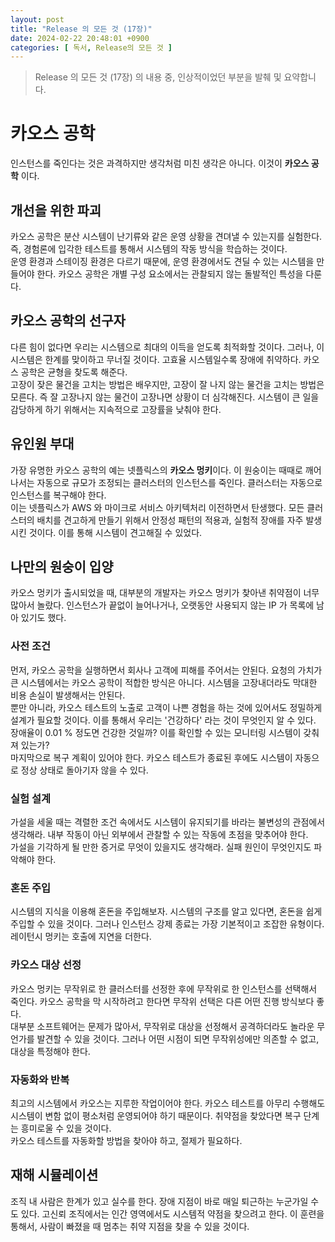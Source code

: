 ```yaml
---
layout: post
title: "Release 의 모든 것 (17장)"
date: 2024-02-22 20:48:01 +0900
categories: [ 독서, Release의 모든 것 ]
---
```


> Release 의 모든 것 (17장) 의 내용 중, 인상적이었던 부분을 발췌 및 요약합니다.

# 카오스 공학

인스턴스를 죽인다는 것은 과격하지만 생각처럼 미친 생각은 아니다. 이것이 **카오스 공학** 이다.

## 개선을 위한 파괴

카오스 공학은 분산 시스템이 난기류와 같은 운영 상황을 견뎌낼 수 있는지를 실험한다. 즉, 경험론에 입각한 테스트를 통해서 시스템의 작동  방식을 학습하는 것이다.
<br>
운영 환경과 스테이징 환경은 다르기 때문에, 운영 환경에서도 견딜 수 있는 시스템을 만들어야 한다. 카오스 공학은 개별 구성 요소에서는 관찰되지 않는 돌발적인 특성을 다룬다.

## 카오스 공학의 선구자

다른 힘이 없다면 우리는 시스템으로 최대의 이득을 얻도록 최적화할 것이다. 그러나, 이 시스템은 한계를 맞이하고 무너질 것이다. 고효율 시스템일수록 장애에 취약하다. 카오스 공학은 균형을 찾도록 해준다.
<br>
고장이 잦은 물건을 고치는 방법은 배우지만, 고장이 잘 나지 않는 물건을 고치는 방법은 모른다. 즉 잘 고장나지 않는 물건이 고장나면 상황이 더 심각해진다. 시스템이 큰 일을 감당하게 하기 위해서는 지속적으로 고장률을 낮춰야 한다.

## 유인원 부대

가장 유명한 카오스 공학의 예는 넷플릭스의 **카오스 멍키**이다. 이 원숭이는 때때로 깨어나서는 자동으로 규모가 조정되는 클러스터의 인스턴스를 죽인다. 클러스터는 자동으로 인스턴스를 복구해야 한다.
<br>
이는 넷플릭스가 AWS 와 마이크로 서비스 아키텍처리 이전하면서 탄생했다. 모든 클러스터의 배치를 견고하게 만들기 위해서 안정성 패턴의 적용과, 실험적 장애를 자주 발생시킨 것이다. 이를 통해 시스템이 견고해질 수 있었다.

## 나만의 원숭이 입양

카오스 멍키가 출시되었을 때, 대부분의 개발자는 카오스 멍키가 찾아낸 취약점이 너무 많아서 놀랐다. 인스턴스가 끝없이 늘어나거나, 오랫동안 사용되지 않는 IP 가 목록에 남아 있기도 했다.

### 사전 조건

먼저, 카오스 공학을 실행하면서 회사나 고객에 피해를 주어서는 안된다. 요청의 가치가 큰 시스템에서는 카오스 공학이 적합한 방식은 아니다. 시스템을 고장내더라도 막대한 비용 손실이 발생해서는 안된다.
<br>
뿐만 아니라, 카오스 테스트의 노출로 고객이 나쁜 경험을 하는 것에 있어서도 정밀하게 설계가 필요할 것이다. 이를 통해서 우리는 '건강하다' 라는 것이 무엇인지 알 수 있다. 장애율이 0.01 % 정도면 건강한 것일까? 이를 확인할 수 있는 모니터링 시스템이 갖춰져 있는가?
<br>
마지막으로 복구 계획이 있어야 한다. 카오스 테스트가 종료된 후에도 시스템이 자동으로 정상 상태로 돌아기자 않을 수 있다.

### 실험 설계

가설을 세울 때는 격렬한 조건 속에서도 시스템이 유지되기를 바라는 불변성의 관점에서 생각해라. 내부 작동이 아닌 외부에서 관찰할 수 있는 작동에 초점을 맞추어야 한다.
<br>
가설을 기각하게 될 만한 증거로 무엇이 있을지도 생각해라. 실패 원인이 무엇인지도 파악해야 한다.

### 혼돈 주입

시스템의 지식을 이용해 혼돈을 주입해보자. 시스템의 구조를 알고 있다면, 혼돈을 쉽게 주입할 수 있을 것이다. 그러나 인스턴스 강제 종료는 가장 기본적이고 조잡한 유형이다.
레이턴시 멍키는 호출에 지연을 더한다.

### 카오스 대상 선정

카오스 멍키는 무작위로 한 클러스터를 선정한 후에 무작위로 한 인스턴스를 선택해서 죽인다. 카오스 공학을 막 시작하려고 한다면 무작위 선택은 다른 어떤 진행 방식보다 좋다.
<br>
대부분 소프트웨어는 문제가 많아서, 무작위로 대상을 선정해서 공격하더라도 놀라운 무언가를 발견할 수 있을 것이다. 그러나 어떤 시점이 되면 무작위성에만 의존할 수 없고, 대상을 특정해야 한다.

### 자동화와 반복

최고의 시스템에서 카오스는 지루한 작업이어야 한다. 카오스 테스트를 아무리 수행해도 시스템이 변함 없이 평소처럼 운영되어야 하기 때문이다. 취약점을 찾았다면 복구 단계는 흥미로울 수 있을 것이다.
<br>
카오스 테스트를 자동화할 방법을 찾아야 하고, 절제가 필요하다.

## 재해 시뮬레이션

조직 내 사람은 한계가 있고 실수를 한다. 장애 지점이 바로 매일 퇴근하는 누군가일 수도 있다. 고신뢰 조직에서는 인간 영역에서도 시스템적 약점을 찾으려고 한다. 이 훈련을 통해서, 사람이 빠졌을 때 멈추는 취약 지점을 찾을 수 있을 것이다.

